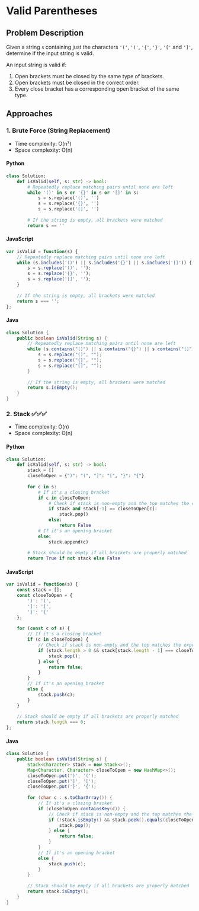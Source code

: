 # Valid Parentheses

## Problem Description
Given a string `s` containing just the characters `'('`, `')'`, `'{'`, `'}'`, `'['` and `']'`, determine if the input string is valid.

An input string is valid if:
1. Open brackets must be closed by the same type of brackets.
2. Open brackets must be closed in the correct order.
3. Every close bracket has a corresponding open bracket of the same type.

## Approaches

### 1. Brute Force (String Replacement)
* Time complexity: O(n²)
* Space complexity: O(n)

#### Python
```python
class Solution:
    def isValid(self, s: str) -> bool:
        # Repeatedly replace matching pairs until none are left
        while '()' in s or '{}' in s or '[]' in s:
            s = s.replace('()', '')
            s = s.replace('{}', '')
            s = s.replace('[]', '')
            
        # If the string is empty, all brackets were matched
        return s == ''
```

#### JavaScript
```javascript
var isValid = function(s) {
    // Repeatedly replace matching pairs until none are left
    while (s.includes('()') || s.includes('{}') || s.includes('[]')) {
        s = s.replace('()', '');
        s = s.replace('{}', '');
        s = s.replace('[]', '');
    }
    
    // If the string is empty, all brackets were matched
    return s === '';
};
```

#### Java
```java
class Solution {
    public boolean isValid(String s) {
        // Repeatedly replace matching pairs until none are left
        while (s.contains("()") || s.contains("{}") || s.contains("[]")) {
            s = s.replace("()", "");
            s = s.replace("{}", "");
            s = s.replace("[]", "");
        }
        
        // If the string is empty, all brackets were matched
        return s.isEmpty();
    }
}
```

### 2. Stack ✅✅✅

* Time complexity: O(n)
* Space complexity: O(n)

#### Python
```python
class Solution:
    def isValid(self, s: str) -> bool:
        stack = []
        closeToOpen = {")": "(", "]": "[", "}": "{"}
        
        for c in s:
            # If it's a closing bracket
            if c in closeToOpen:
                # Check if stack is non-empty and the top matches the expected opening bracket
                if stack and stack[-1] == closeToOpen[c]:
                    stack.pop()
                else:
                    return False
            # If it's an opening bracket
            else:
                stack.append(c)
                
        # Stack should be empty if all brackets are properly matched
        return True if not stack else False
```

#### JavaScript
```javascript
var isValid = function(s) {
    const stack = [];
    const closeToOpen = {
        ')': '(',
        ']': '[',
        '}': '{'
    };
    
    for (const c of s) {
        // If it's a closing bracket
        if (c in closeToOpen) {
            // Check if stack is non-empty and the top matches the expected opening bracket
            if (stack.length > 0 && stack[stack.length - 1] === closeToOpen[c]) {
                stack.pop();
            } else {
                return false;
            }
        }
        // If it's an opening bracket
        else {
            stack.push(c);
        }
    }
    
    // Stack should be empty if all brackets are properly matched
    return stack.length === 0;
};
```

#### Java
```java
class Solution {
    public boolean isValid(String s) {
        Stack<Character> stack = new Stack<>();
        Map<Character, Character> closeToOpen = new HashMap<>();
        closeToOpen.put(')', '(');
        closeToOpen.put(']', '[');
        closeToOpen.put('}', '{');
        
        for (char c : s.toCharArray()) {
            // If it's a closing bracket
            if (closeToOpen.containsKey(c)) {
                // Check if stack is non-empty and the top matches the expected opening bracket
                if (!stack.isEmpty() && stack.peek().equals(closeToOpen.get(c))) {
                    stack.pop();
                } else {
                    return false;
                }
            }
            // If it's an opening bracket
            else {
                stack.push(c);
            }
        }
        
        // Stack should be empty if all brackets are properly matched
        return stack.isEmpty();
    }
}
```
